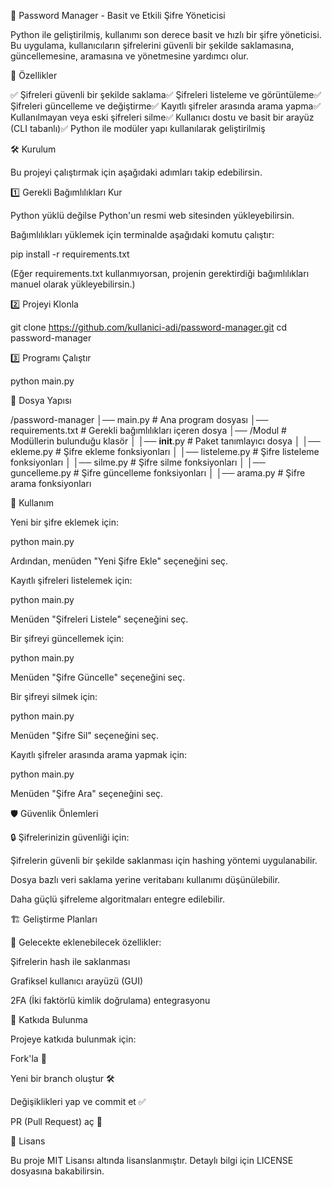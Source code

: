 🔐 Password Manager - Basit ve Etkili Şifre Yöneticisi

Python ile geliştirilmiş, kullanımı son derece basit ve hızlı bir şifre yöneticisi. Bu uygulama, kullanıcıların şifrelerini güvenli bir şekilde saklamasına, güncellemesine, aramasına ve yönetmesine yardımcı olur.

📌 Özellikler

✅ Şifreleri güvenli bir şekilde saklama✅ Şifreleri listeleme ve görüntüleme✅ Şifreleri güncelleme ve değiştirme✅ Kayıtlı şifreler arasında arama yapma✅ Kullanılmayan veya eski şifreleri silme✅ Kullanıcı dostu ve basit bir arayüz (CLI tabanlı)✅ Python ile modüler yapı kullanılarak geliştirilmiş

🛠️ Kurulum

Bu projeyi çalıştırmak için aşağıdaki adımları takip edebilirsin.

1️⃣ Gerekli Bağımlılıkları Kur

Python yüklü değilse Python'un resmi web sitesinden yükleyebilirsin.

Bağımlılıkları yüklemek için terminalde aşağıdaki komutu çalıştır:

pip install -r requirements.txt

(Eğer requirements.txt kullanmıyorsan, projenin gerektirdiği bağımlılıkları manuel olarak yükleyebilirsin.)

2️⃣ Projeyi Klonla

git clone https://github.com/kullanici-adi/password-manager.git
cd password-manager

3️⃣ Programı Çalıştır

python main.py

📂 Dosya Yapısı

/password-manager
│── main.py                # Ana program dosyası
│── requirements.txt        # Gerekli bağımlılıkları içeren dosya
│── /Modul                  # Modüllerin bulunduğu klasör
│   │── __init__.py         # Paket tanımlayıcı dosya
│   │── ekleme.py           # Şifre ekleme fonksiyonları
│   │── listeleme.py        # Şifre listeleme fonksiyonları
│   │── silme.py            # Şifre silme fonksiyonları
│   │── guncelleme.py       # Şifre güncelleme fonksiyonları
│   │── arama.py            # Şifre arama fonksiyonları

🚀 Kullanım

Yeni bir şifre eklemek için:

python main.py

Ardından, menüden "Yeni Şifre Ekle" seçeneğini seç.

Kayıtlı şifreleri listelemek için:

python main.py

Menüden "Şifreleri Listele" seçeneğini seç.

Bir şifreyi güncellemek için:

python main.py

Menüden "Şifre Güncelle" seçeneğini seç.

Bir şifreyi silmek için:

python main.py

Menüden "Şifre Sil" seçeneğini seç.

Kayıtlı şifreler arasında arama yapmak için:

python main.py

Menüden "Şifre Ara" seçeneğini seç.

🛡️ Güvenlik Önlemleri

🔒 Şifrelerinizin güvenliği için:

Şifrelerin güvenli bir şekilde saklanması için hashing yöntemi uygulanabilir.

Dosya bazlı veri saklama yerine veritabanı kullanımı düşünülebilir.

Daha güçlü şifreleme algoritmaları entegre edilebilir.

🏗️ Geliştirme Planları

🚀 Gelecekte eklenebilecek özellikler:

Şifrelerin hash ile saklanması

Grafiksel kullanıcı arayüzü (GUI)

2FA (İki faktörlü kimlik doğrulama) entegrasyonu

🤝 Katkıda Bulunma

Projeye katkıda bulunmak için:

Fork'la 🚀

Yeni bir branch oluştur 🛠️

Değişiklikleri yap ve commit et ✅

PR (Pull Request) aç 🎯

📄 Lisans

Bu proje MIT Lisansı altında lisanslanmıştır. Detaylı bilgi için LICENSE dosyasına bakabilirsin.

